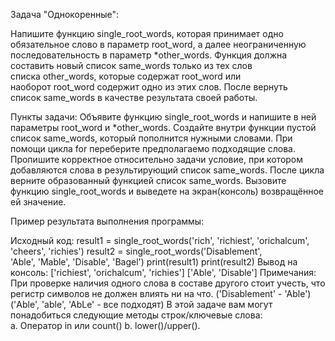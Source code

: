 Задача "Однокоренные":

Напишите функцию single_root_words, которая принимает одно обязательное слово в параметр root_word, а далее неограниченную последовательность в параметр *other_words. Функция должна составить новый список same_words только из тех слов списка other_words, которые содержат root_word или наоборот root_word содержит одно из этих слов. После вернуть список same_words в качестве результата своей работы.

Пункты задачи:
Объявите функцию single_root_words и напишите в ней параметры root_word и *other_words.
Создайте внутри функции пустой список same_words, который пополнится нужными словами.
При помощи цикла for переберите предполагаемо подходящие слова.
Пропишите корректное относительно задачи условие, при котором добавляются слова в результирующий список same_words.
После цикла верните образованный функцией список same_words.
Вызовите функцию single_root_words и выведете на экран(консоль) возвращённое ей значение.

Пример результата выполнения программы:

Исходный код:
result1 = single_root_words('rich', 'richiest', 'orichalcum', 'cheers', 'richies') result2 = single_root_words('Disablement', 'Able', 'Mable', 'Disable', 'Bagel') print(result1) print(result2)
Вывод на консоль:
['richiest', 'orichalcum', 'richies'] ['Able', 'Disable']
Примечания:
При проверке наличия одного слова в составе другого стоит учесть, что регистр символов не должен влиять ни на что. ('Disablement' - 'Able') ('Able', 'able', 'AbLe' - все подходят)
В этой задаче вам могут понадобиться следующие методы строк/ключевые слова:
а. Оператор in или count() b. lower()/upper().
